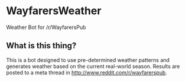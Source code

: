 # WayfarersWeather
Weather Bot for /r/WayfarersPub

## What is this thing?
This is a bot designed to use pre-determined weather patterns and generates weather based on the current real-world season. Results are posted to a meta thread in http://www.reddit.com/r/wayfarerspub.


